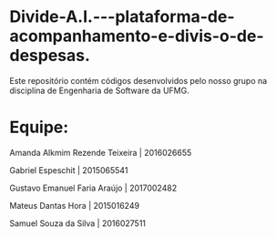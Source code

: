 # Divide-A.I.---plataforma-de-acompanhamento-e-divis-o-de-despesas.
Este repositório contém códigos desenvolvidos pelo nosso grupo na disciplina de Engenharia de Software da UFMG.

# Equipe:

Amanda Alkmim Rezende Teixeira | 2016026655

Gabriel Espeschit | 2015065541

Gustavo Emanuel Faria Araújo | 2017002482

Mateus Dantas Hora | 2015016249

Samuel Souza da Silva | 2016027511
